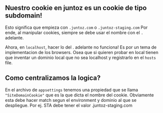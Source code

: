 ## Nuestro cookie en juntoz es un cookie de tipo subdomain! ##

Esto significa que empieza con `.juntoz.com` o `.juntoz-staging.com`
Por ende, al manipular cookies, siempre se debe usar el nombre con el ` . ` adelante.

Ahora, en `localhost`, hacer lo del . adelante no funciona! Es por un tema de implementacion de los browsers. Osea que si quieren probar en local tienen que inventar un dominio local que no sea localhost y registrarlo en el `hosts` file.

## Como centralizamos la logica? ##
En el archivo de `appsettings` tenemos una propiedad que se llama `"SiteDomainCookie"` que es la que dicta el nombre del cookie. Obviamente esta debe hacer match segun el environment y dominio al que se despliegue. Por ej. STA debe tener el valor .juntoz-staging.com
